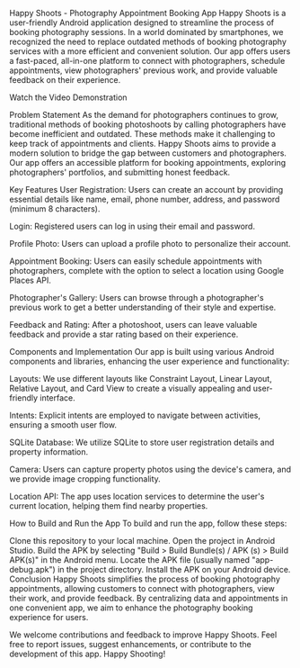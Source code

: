 Happy Shoots - Photography Appointment Booking App
Happy Shoots is a user-friendly Android application designed to streamline the process of booking photography sessions. In a world dominated by smartphones, we recognized the need to replace outdated methods of booking photography services with a more efficient and convenient solution. Our app offers users a fast-paced, all-in-one platform to connect with photographers, schedule appointments, view photographers' previous work, and provide valuable feedback on their experience.

Watch the Video Demonstration

Problem Statement
As the demand for photographers continues to grow, traditional methods of booking photoshoots by calling photographers have become inefficient and outdated. These methods make it challenging to keep track of appointments and clients. Happy Shoots aims to provide a modern solution to bridge the gap between customers and photographers. Our app offers an accessible platform for booking appointments, exploring photographers' portfolios, and submitting honest feedback.

Key Features
User Registration: Users can create an account by providing essential details like name, email, phone number, address, and password (minimum 8 characters).

Login: Registered users can log in using their email and password.

Profile Photo: Users can upload a profile photo to personalize their account.

Appointment Booking: Users can easily schedule appointments with photographers, complete with the option to select a location using Google Places API.

Photographer's Gallery: Users can browse through a photographer's previous work to get a better understanding of their style and expertise.

Feedback and Rating: After a photoshoot, users can leave valuable feedback and provide a star rating based on their experience.

Components and Implementation
Our app is built using various Android components and libraries, enhancing the user experience and functionality:

Layouts: We use different layouts like Constraint Layout, Linear Layout, Relative Layout, and Card View to create a visually appealing and user-friendly interface.

Intents: Explicit intents are employed to navigate between activities, ensuring a smooth user flow.

SQLite Database: We utilize SQLite to store user registration details and property information.

Camera: Users can capture property photos using the device's camera, and we provide image cropping functionality.

Location API: The app uses location services to determine the user's current location, helping them find nearby properties.

How to Build and Run the App
To build and run the app, follow these steps:

Clone this repository to your local machine.
Open the project in Android Studio.
Build the APK by selecting "Build > Build Bundle(s) / APK (s) > Build APK(s)" in the Android menu.
Locate the APK file (usually named "app-debug.apk") in the project directory.
Install the APK on your Android device.
Conclusion
Happy Shoots simplifies the process of booking photography appointments, allowing customers to connect with photographers, view their work, and provide feedback. By centralizing data and appointments in one convenient app, we aim to enhance the photography booking experience for users.

We welcome contributions and feedback to improve Happy Shoots. Feel free to report issues, suggest enhancements, or contribute to the development of this app. Happy Shooting!
